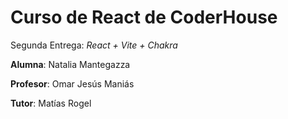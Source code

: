 # Curso de React de CoderHouse 

Segunda Entrega: *React + Vite + Chakra*



**Alumna**: Natalia Mantegazza

**Profesor**: Omar Jesús Maniás

**Tutor**: Matías Rogel

